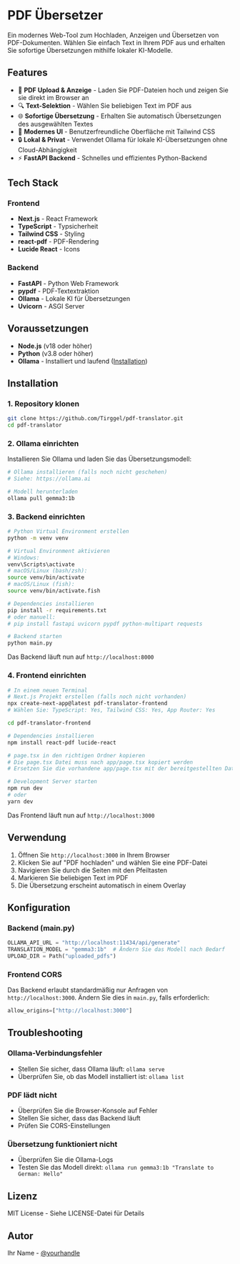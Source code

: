 # PDF Übersetzer

Ein modernes Web-Tool zum Hochladen, Anzeigen und Übersetzen von PDF-Dokumenten. Wählen Sie einfach Text in Ihrem PDF aus und erhalten Sie sofortige Übersetzungen mithilfe lokaler KI-Modelle.

## Features

- 📄 **PDF Upload & Anzeige** - Laden Sie PDF-Dateien hoch und zeigen Sie sie direkt im Browser an
- 🔍 **Text-Selektion** - Wählen Sie beliebigen Text im PDF aus
- 🌐 **Sofortige Übersetzung** - Erhalten Sie automatisch Übersetzungen des ausgewählten Textes
- 🎨 **Modernes UI** - Benutzerfreundliche Oberfläche mit Tailwind CSS
- 🔒 **Lokal & Privat** - Verwendet Ollama für lokale KI-Übersetzungen ohne Cloud-Abhängigkeit
- ⚡ **FastAPI Backend** - Schnelles und effizientes Python-Backend

## Tech Stack

### Frontend
- **Next.js** - React Framework
- **TypeScript** - Typsicherheit
- **Tailwind CSS** - Styling
- **react-pdf** - PDF-Rendering
- **Lucide React** - Icons

### Backend
- **FastAPI** - Python Web Framework
- **pypdf** - PDF-Textextraktion
- **Ollama** - Lokale KI für Übersetzungen
- **Uvicorn** - ASGI Server

## Voraussetzungen

- **Node.js** (v18 oder höher)
- **Python** (v3.8 oder höher)
- **Ollama** - Installiert und laufend ([Installation](https://ollama.ai))

## Installation

### 1. Repository klonen

```bash
git clone https://github.com/Tirggel/pdf-translator.git
cd pdf-translator
```

### 2. Ollama einrichten

Installieren Sie Ollama und laden Sie das Übersetzungsmodell:

```bash
# Ollama installieren (falls noch nicht geschehen)
# Siehe: https://ollama.ai

# Modell herunterladen
ollama pull gemma3:1b
```

### 3. Backend einrichten

```bash
# Python Virtual Environment erstellen
python -m venv venv

# Virtual Environment aktivieren
# Windows:
venv\Scripts\activate
# macOS/Linux (bash/zsh):
source venv/bin/activate
# macOS/Linux (fish):
source venv/bin/activate.fish

# Dependencies installieren
pip install -r requirements.txt
# oder manuell:
# pip install fastapi uvicorn pypdf python-multipart requests

# Backend starten
python main.py
```

Das Backend läuft nun auf `http://localhost:8000`

### 4. Frontend einrichten

```bash
# In einem neuen Terminal
# Next.js Projekt erstellen (falls noch nicht vorhanden)
npx create-next-app@latest pdf-translator-frontend
# Wählen Sie: TypeScript: Yes, Tailwind CSS: Yes, App Router: Yes

cd pdf-translator-frontend

# Dependencies installieren
npm install react-pdf lucide-react

# page.tsx in den richtigen Ordner kopieren
# Die page.tsx Datei muss nach app/page.tsx kopiert werden
# Ersetzen Sie die vorhandene app/page.tsx mit der bereitgestellten Datei

# Development Server starten
npm run dev
# oder
yarn dev
```

Das Frontend läuft nun auf `http://localhost:3000`

## Verwendung

1. Öffnen Sie `http://localhost:3000` in Ihrem Browser
2. Klicken Sie auf "PDF hochladen" und wählen Sie eine PDF-Datei
3. Navigieren Sie durch die Seiten mit den Pfeiltasten
4. Markieren Sie beliebigen Text im PDF
5. Die Übersetzung erscheint automatisch in einem Overlay

## Konfiguration

### Backend (main.py)

```python
OLLAMA_API_URL = "http://localhost:11434/api/generate"
TRANSLATION_MODEL = "gemma3:1b"  # Ändern Sie das Modell nach Bedarf
UPLOAD_DIR = Path("uploaded_pdfs")
```

### Frontend CORS

Das Backend erlaubt standardmäßig nur Anfragen von `http://localhost:3000`. Ändern Sie dies in `main.py`, falls erforderlich:

```python
allow_origins=["http://localhost:3000"]
```

## Troubleshooting

### Ollama-Verbindungsfehler
- Stellen Sie sicher, dass Ollama läuft: `ollama serve`
- Überprüfen Sie, ob das Modell installiert ist: `ollama list`

### PDF lädt nicht
- Überprüfen Sie die Browser-Konsole auf Fehler
- Stellen Sie sicher, dass das Backend läuft
- Prüfen Sie CORS-Einstellungen

### Übersetzung funktioniert nicht
- Überprüfen Sie die Ollama-Logs
- Testen Sie das Modell direkt: `ollama run gemma3:1b "Translate to German: Hello"`

## Lizenz

MIT License - Siehe LICENSE-Datei für Details

## Autor

Ihr Name - [@yourhandle](https://github.com/Tirggel)

